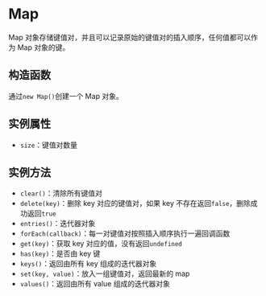 # Map

Map 对象存储键值对，并且可以记录原始的键值对的插入顺序，任何值都可以作为 Map 对象的键。

## 构造函数

通过`new Map()`创建一个 Map 对象。

## 实例属性

- `size`：键值对数量

## 实例方法

- `clear()`：清除所有键值对
- `delete(key)`：删除 key 对应的键值对，如果 key 不存在返回`false`，删除成功返回`true`
- `entries()`：迭代器对象
- `forEach(callback)`：每一对键值对按照插入顺序执行一遍回调函数
- `get(key)`：获取 key 对应的值，没有返回`undefined`
- `has(key)`：是否由 key 键
- `keys()`：返回由所有 key 组成的迭代器对象
- `set(key, value)`：放入一组键值对，返回最新的 map
- `values()`：返回由所有 value 组成的迭代器对象